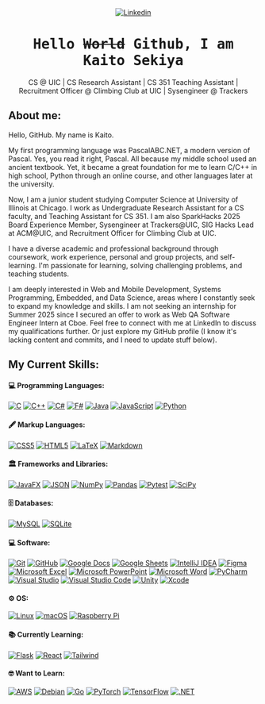 <div align="center">
    <a href="https://www.linkedin.com/in/kaitosekiya/"><img src="https://img.shields.io/badge/LinkedIn-Connect-000000?logo=Linkedin&logoColor=0A66C2&labelColor=ffffff" alt="Linkedin"></a>
</div>

<h1 align='center'><samp><strong>Hello <s>World</s> Github, I am Kaito Sekiya</strong></samp></h1>
<p align='center'>CS @ UIC | CS Research Assistant | CS 351 Teaching Assistant | Recruitment Officer @ Climbing Club at UIC | Sysengineer @ Trackers</p>

## About me:
Hello, GitHub. My name is Kaito. 

My first programming language was PascalABC.NET, a modern version of Pascal. Yes, you read it right, Pascal. All because my middle school used an ancient textbook. Yet, it became a great foundation for me to learn C/C++ in high school, Python through an online course, and other languages later at the university. 

Now, I am a junior student studying Computer Science at University of Illinois at Chicago. I work as Undergraduate Research Assistant for a CS faculty, and Teaching Assistant for CS 351. I am also SparkHacks 2025 Board Experience Member, Sysengineer at Trackers@UIC, SIG Hacks Lead at ACM@UIC, and Recruitment Officer for Climbing Club at UIC. 

I have a diverse academic and professional background through coursework, work experience, personal and group projects, and self-learning. I'm passionate for learning, solving challenging problems, and teaching students.

I am deeply interested in Web and Mobile Development, Systems Programming, Embedded, and Data Science, areas where I constantly seek to expand my knowledge and skills. I am not seeking an internship for Summer 2025 since I secured an offer to work as Web QA Software Engineer Intern at Cboe. Feel free to connect with me at LinkedIn to discuss my qualifications further. Or just explore my GitHub profile (I know it's lacking content and commits, and I need to update stuff below). 

## My Current Skills:

<h4>💻 Programming Languages:</h4>
<p>
    <a href="#"><img alt="C" src="https://img.shields.io/badge/C-a8b9cc.svg?logo=c&logoColor=white"></a>
    <a href="#"><img alt="C++" src="https://img.shields.io/badge/C%2b%2b-00599c.svg?logo=cplusplus&logoColor=white"></a>
    <a href="#"><img alt="C#" src="https://custom-icon-badges.demolab.com/badge/C%23-512bd4.svg?logo=csharp&logoColor=white"></a>
    <a href="#"><img alt="F#" src="https://custom-icon-badges.demolab.com/badge/F%23-378bba.svg?logo=fsharp&logoColor=white"></a>
    <a href="#"><img alt="Java" src="https://custom-icon-badges.demolab.com/badge/Java-007396.svg?logo=java&logoColor=white"></a>
    <a href="#"><img alt="JavaScript" src="https://img.shields.io/badge/JavaScript-f7df1e.svg?logo=javascript&logoColor=black"></a>
    <a href="#"><img alt="Python" src="https://img.shields.io/badge/Python-3776ab.svg?logo=python&logoColor=white"></a>
</p>

<h4>🖋️ Markup Languages:</h4>
<p>
    <a href="#"><img alt="CSS5" src="https://img.shields.io/badge/CSS3-1572b6.svg?logo=css3&logoColor=white"></a>
    <a href="#"><img alt="HTML5" src="https://img.shields.io/badge/HTML5-e34f26.svg?logo=html5&logoColor=white"></a>
    <a href="#"><img alt="LaTeX" src="https://img.shields.io/badge/LaTeX-008080.svg?logo=latex&logoColor=white"></a>
    <a href="#"><img alt="Markdown" src="https://img.shields.io/badge/Markdown-000000.svg?logo=markdown&logoColor=white"></a>
</p>

<h4>🏛️ Frameworks and Libraries:</h4>
<p>
    <!---<a href="#"><img alt="JUnit" src="https://custom-icon-badges.demolab.com/badge/JUnit-25A162.svg?logo=check-circle&logoColor=white"></a>-->
    <a href="#"><img alt="JavaFX" src="https://custom-icon-badges.demolab.com/badge/JavaFX-0d7188.svg?logo=java&logoColor=white"></a>
    <a href="#"><img alt="JSON" src="https://img.shields.io/badge/JSON-000000.svg?logo=json&logoColor=white"></a>
    <a href="#"><img alt="NumPy" src="https://img.shields.io/badge/Numpy-013243.svg?logo=numpy&logoColor=white"></a>
    <a href="#"><img alt="Pandas" src="https://img.shields.io/badge/Pandas-150458.svg?logo=pandas&logoColor=white"></a>
    <a href="#"><img alt="Pytest" src="https://img.shields.io/badge/Pytest-0a9edc.svg?logo=pytest&logoColor=white"></a>
    <a href="#"><img alt="SciPy" src="https://img.shields.io/badge/Scipy-8caae6.svg?logo=scipy&logoColor=white"></a>
</p>

<h4>🗄️ Databases:</h4>
<p>
    <a href="#"><img alt="MySQL" src="https://img.shields.io/badge/MySQL-00f.svg?logo=mysql&logoColor=white"></a>
    <a href="#"><img alt="SQLite" src ="https://img.shields.io/badge/SQLite-07405e.svg?logo=sqlite&logoColor=white"></a>
</p>

<!---<h4>☁️ Cloud Hosting:</h4>-->

<h4>💻 Software:</h4>
<p>
    <a href="#"><img alt="Git" src="https://img.shields.io/badge/Git-f05032.svg?logo=git&logoColor=white"></a>
    <a href="#"><img alt="GitHub" src="https://img.shields.io/badge/GitHub-181717.svg?logo=github&logoColor=white"></a>
    <a href="#"><img alt="Google Docs" src="https://img.shields.io/badge/Docs-4285f4.svg?logo=google%20docs&logoColor=white"></a>
    <a href="#"><img alt="Google Sheets" src="https://img.shields.io/badge/Sheets-34a853.svg?logo=google%20sheets&logoColor=white"></a>
    <a href="#"><img alt="IntelliJ IDEA" src="https://img.shields.io/badge/IntelliJ%20IDEA-000000.svg?logo=intellijidea&logoColor=white"></a>
    <a href="#"><img alt="Figma" src="https://img.shields.io/badge/Figma-f24e1e.svg?logo=figma&logoColor=white"></a>
    <a href="#"><img alt="Microsoft Excel" src="https://img.shields.io/badge/Excel-217346.svg?logo=microsoft%20excel&logoColor=white"></a>
    <a href="#"><img alt="Microsoft PowerPoint" src="https://img.shields.io/badge/PowerPoint-b7472a.svg?logo=microsoft%20powerpoint&logoColor=white"></a>
    <a href="#"><img alt="Microsoft Word" src="https://img.shields.io/badge/Word-2b579a.svg?logo=microsoft%20word&logoColor=white"></a>
    <a href="#"><img alt="PyCharm" src="https://img.shields.io/badge/PyCharm-000000.svg?logo=pycharm&logoColor=white"></a>
    <a href="#"><img alt="Visual Studio" src="https://img.shields.io/badge/Visual%20Studio-5c2d91.svg?logo=visual-studio&logoColor=white"></a>
    <a href="#"><img alt="Visual Studio Code" src="https://img.shields.io/badge/Visual%20Studio%20Code-0078d7.svg?logo=visual-studio-code&logoColor=white"></a>
    <a href="#"><img alt="Unity" src="https://img.shields.io/badge/Unity-000000.svg?logo=unity&logoColor=white"></a>
    <a href="#"><img alt="Xcode" src="https://img.shields.io/badge/Xcode-147efb.svg?logo=xcode&logoColor=white"></a>
</p>

<h4>⚙️ OS:</h4>
<p>
    <a href="#"><img alt="Linux" src="https://img.shields.io/badge/Linux-fcc624.svg?logo=linux&logoColor=white"></a>
    <a href="#"><img alt="macOS" src="https://img.shields.io/badge/macOS-000000.svg?logo=macos&logoColor=white"></a>
    <a href="#"><img alt="Raspberry Pi" src="https://img.shields.io/badge/Raspberry%20Pi-a22846.svg?logo=raspberrypi&logoColor=white"></a>
</p>

<h4>📚 Currently Learning:</h4>
<p>
    <a href="#"><img alt="Flask" src="https://img.shields.io/badge/Flask-000000.svg?logo=flask&logoColor=white"></a>
    <a href="#"><img alt="React" src="https://img.shields.io/badge/React-20232a.svg?logo=react&logoColor=%2361DAFB"></a>
    <a href="#"><img alt="Tailwind" src="https://img.shields.io/badge/Tailwind%20CSS-06b6d4.svg?logo=tailwindcss&logoColor=%2361DAFB"></a>
</p>

<h4>🤓 Want to Learn:</h4>
<p>
    <a href="#"><img alt="AWS" src="https://img.shields.io/badge/AWS-232f3e.svg?logo=amazonaws&logoColor=white"></a>
    <a href="#"><img alt="Debian" src="https://img.shields.io/badge/Debian-a81d33.svg?logo=debian&logoColor=white"></a>
    <a href="#"><img alt="Go" src="https://img.shields.io/badge/Go-00add8.svg?logo=go&logoColor=white"></a>
    <a href="#"><img alt="PyTorch" src="https://img.shields.io/badge/PyTorch-ee4c2c.svg?logo=PyTorch&logoColor=white"></a>
    <a href="#"><img alt="TensorFlow" src="https://img.shields.io/badge/TensorFlow-ff6f00.svg?logo=TensorFlow&logoColor=white"></a>
    <a href="#"><img alt=".NET" src="https://img.shields.io/badge/.NET-512bd4.svg?logo=dotnet&logoColor=white"></a>
</p>

<!--## Stats and Activity:-->

  <!--<h4>📊 Activity Stats</h4>-->

  <!-- https://github.com/anuraghazra/github-readme-stats-->
  <!--
  <a href="https://github.com/anuraghazra/github-readme-stats">
    <picture>
      <source
        srcset="https://github-readme-stats.vercel.app/api?username=Givikap&show_icons=true&title_color=FE8018&text_color=9F9F9F&icon_color=FE8018&bg_color=151515&border_radius=0&hide_border=true&rank_icon=github"
        media="(prefers-color-scheme: dark)"
      />
      <img src="https://github-readme-stats.vercel.app/api?username=Givikap&show_icons=true&title_color=FE8018&text_color=000000&icon_color=FE8018&bg_color=F7F7F7&border_radius=0&hide_border=true&rank_icon=github" height="192px"/>
    </picture>
  </a>

  <!--<h4>💻 Languages Stats</h4>-->
  <!--
    
  <a href="https://github.com/anuraghazra/github-readme-stats#gh-light-mode-only">
    <img src="https://github-readme-stats.vercel.app/api/top-langs?username=Givikap&langs_count=6&layout=compact&title_color=FE8018&text_color=9F9F9F&icon_color=FE8018&bg_color=F7F7F7&border_radius=0&hide_border=true&hide=shaderlab,hlsl#gh-light-mode-only" height="192px" />
  </a>
  <a href="https://github.com/anuraghazra/github-readme-stats#gh-dark-mode-only">
    <img src="https://github-readme-stats.vercel.app/api/top-langs?username=Givikap&langs_count=6&layout=compact&title_color=FE8018&text_color=9F9F9F&icon_color=FE8018&bg_color=151515&border_radius=0&hide_border=true&hide=shaderlab,hlsl#gh-dark-mode-only" height="192px" />
  </a>

  -->
  
  <!--<h4>🔥 Streak Stats</h4>-->
  <!-- https://github.com/DenverCoder1/github-readme-streak-stats -->
  
  <!--
  <a href="https://github.com/DenverCoder1/github-readme-streak-stats#gh-light-mode-only">
    <img src="https://streak-stats.demolab.com/?user=Givikap&background=F7F7F7&ring=FE8018&fire=FE8018&currStreakNum=000000&sideNums=000000&currStreakLabel=FE8018&sideLabels=FE8018&dates=000000&border_radius=0&hide_border=true#gh-light-mode-only" width="480px" />
  </a>
  <a href="https://github.com/DenverCoder1/github-readme-streak-stats#gh-dark-mode-only">
    <img src="https://streak-stats.demolab.com/?user=Givikap&background=151515&ring=FE8018&fire=FE8018&currStreakNum=9F9F9F&sideNums=9F9F9F&currStreakLabel=FE8018&sideLabels=FE8018&dates=9F9F9F&border_radius=0&hide_border=true#gh-dark-mode-only" width="480px" />
  </a>
  -->
